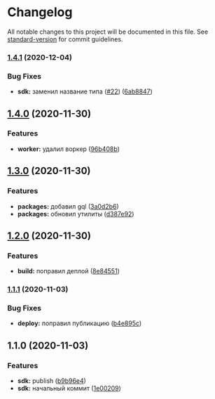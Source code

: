 # Changelog

All notable changes to this project will be documented in this file. See [standard-version](https://github.com/conventional-changelog/standard-version) for commit guidelines.

### [1.4.1](https://github.com/gpn-prototypes/vega-sdk/compare/v1.4.0...v1.4.1) (2020-12-04)


### Bug Fixes

* **sdk:** заменил название типа ([#22](https://github.com/gpn-prototypes/vega-sdk/issues/22)) ([6ab8847](https://github.com/gpn-prototypes/vega-sdk/commit/6ab88470c6fdec52839b0352ece68bc7aa2d8e62))

## [1.4.0](https://github.com/gpn-prototypes/vega-sdk/compare/v1.3.0...v1.4.0) (2020-11-30)


### Features

* **worker:** удалил воркер ([96b408b](https://github.com/gpn-prototypes/vega-sdk/commit/96b408b7247b860ba83c887df1368a7222265088))

## [1.3.0](https://github.com/gpn-prototypes/vega-sdk/compare/v1.2.0...v1.3.0) (2020-11-30)


### Features

* **packages:** добавил gql ([3a0d2b6](https://github.com/gpn-prototypes/vega-sdk/commit/3a0d2b6dae1cabf149c6ff8fd6b8bcf0377423c5))
* **packages:** обновил утилиты ([d387e92](https://github.com/gpn-prototypes/vega-sdk/commit/d387e9207ed25c09e00a7083269e8c1ee97aa94a))

## [1.2.0](https://github.com/gpn-prototypes/vega-sdk/compare/v1.1.1...v1.2.0) (2020-11-30)


### Features

* **build:** поправил деплой ([8e84551](https://github.com/gpn-prototypes/vega-sdk/commit/8e845516014e585ef78383021a77d611b42397a0))

### [1.1.1](https://github.com/gpn-prototypes/vega-sdk/compare/v1.1.0...v1.1.1) (2020-11-03)


### Bug Fixes

* **deploy:** поправил публикацию ([b4e895c](https://github.com/gpn-prototypes/vega-sdk/commit/b4e895c75ec534702e4d6032b02c5ae40068a974))

## 1.1.0 (2020-11-03)


### Features

* **sdk:** publish ([b9b96e4](https://github.com/gpn-prototypes/vega-sdk/commit/b9b96e493124a29d7794b8f7b0a947835de444d8))
* **sdk:** начальный коммит ([1e00209](https://github.com/gpn-prototypes/vega-sdk/commit/1e00209d341ed075ae270621842bc8afc7947072))
